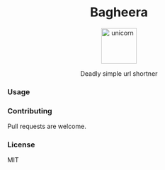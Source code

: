 <div align='center'>
  <h1>Bagheera</h1>
  <img height="80" width="80" alt="unicorn" src='https://emojicdn.elk.sh/🐆' />
  <p>Deadly simple url shortner</p>
</div>

### Usage

<!-- usages via ui -->

### Contributing

Pull requests are welcome.

### License

MIT
